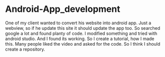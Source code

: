 # Android-App_development
One of my client wanted to convert his website into android app. Just a webview, so if he update this site it should update the app too. So searched google a lot and found planty of code. I modified something and tried with android studio.  And I found its working. So I create a tutorial, how I made this. Many people liked the video and asked for the code. So I think I should create a repository.
